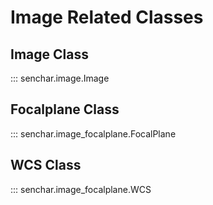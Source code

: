 # Image Related Classes

## Image Class
::: senchar.image.Image

## Focalplane Class

::: senchar.image_focalplane.FocalPlane

## WCS Class

::: senchar.image_focalplane.WCS
